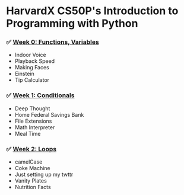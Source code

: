# HarvardX CS50P's Introduction to Programming with Python

### :white_check_mark: [Week 0: Functions, Variables](https://github.com/lukaszwieczynski/CS50P/blob/main/week_0.md)

- Indoor Voice
- Playback Speed
- Making Faces
- Einstein
- Tip Calculator

### :white_check_mark: [Week 1: Conditionals](https://github.com/lukaszwieczynski/CS50P/blob/main/week_1.md)

- Deep Thought
- Home Federal Savings Bank
- File Extensions
- Math Interpreter
- Meal Time

### :white_check_mark: [Week 2: Loops](https://github.com/lukaszwieczynski/CS50P/blob/main/week_2.md)

- camelCase
- Coke Machine
- Just setting up my twttr
- Vanity Plates
- Nutrition Facts